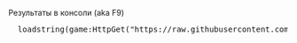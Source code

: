 Результаты в консоли (aka F9)
<pre>
  loadstring(game:HttpGet("https://raw.githubusercontent.com/TesterTD/rUNC/main/rUNC.lua"))()
<pre>
